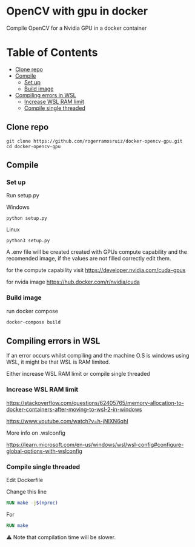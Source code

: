 # OpenCV with gpu in docker 

Compile OpenCV for a Nvidia GPU in a docker container

# Table of Contents

- [Clone repo](#clone-repo)
- [Compile](#compile)
  - [Set up](#set-up)
  - [Build image](#build-image)
- [Compiling errors in WSL](#compiling-errors-in-wsl)
  - [Increase WSL RAM limit](#increase-wsl-ram-limit)
  - [Compile single threaded](#compile-single-threaded)

## Clone repo
```
git clone https://github.com/rogerramosruiz/docker-opencv-gpu.git
cd docker-opencv-gpu
```

## Compile
### Set up
Run setup.py

Windows
```
python setup.py
```

Linux
```
python3 setup.py
```

A .env file will be created created with GPUs  compute capability and the recomended image, if the values are not filled correctly edit them.

for the compute capability visit https://developer.nvidia.com/cuda-gpus

for nvida image https://hub.docker.com/r/nvidia/cuda


### Build image
run docker compose

```bash
docker-compose build
```


## Compiling errors in WSL

If an error occurs whilst compiling and the machine O.S is windows using WSL, it might be that WSL is RAM limited.

Either increase WSL RAM limit or compile single threaded

### Increase WSL RAM limit

https://stackoverflow.com/questions/62405765/memory-allocation-to-docker-containers-after-moving-to-wsl-2-in-windows 

https://www.youtube.com/watch?v=h-jNlXN6qhI

More info on .wslconfig 

https://learn.microsoft.com/en-us/windows/wsl/wsl-config#configure-global-options-with-wslconfig

### Compile single threaded

Edit Dockerfile

Change this line   
```Dockerfile
RUN make -j$(nproc)
```
For
```Dockerfile
RUN make
```

⚠️ Note that compilation time will be slower.